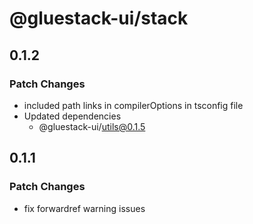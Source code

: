 # @gluestack-ui/stack

## 0.1.2

### Patch Changes

- included path links in compilerOptions in tsconfig file
- Updated dependencies
  - @gluestack-ui/utils@0.1.5

## 0.1.1

### Patch Changes

- fix forwardref warning issues
